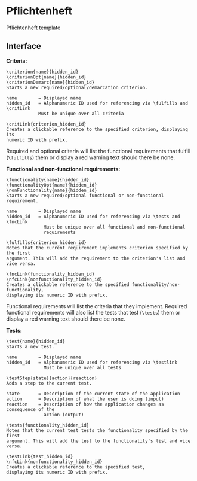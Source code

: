 # Pflichtenheft

Pflichtenheft template

## Interface

**Criteria:**
```
\criterion{name}{hidden_id}
\criterionOpt{name}{hidden_id}
\criterionDemarc{name}{hidden_id}
Starts a new required/optional/demarcation criterion.

name        = Displayed name
hidden_id   = Alphanumeric ID used for referencing via \fulfills and \critLink
            Must be unique over all criteria

\critLink{criterion_hidden_id}
Creates a clickable reference to the specified criterion, displaying its
numeric ID with prefix.
```
Required and optional criteria will list the functional requirements that
fulfill (`\fulfills`) them or display a red warning text should there be none.

**Functional and non-functional requirements:**
```
\functionality{name}{hidden_id}
\functionalityOpt{name}{hidden_id}
\nonFunctionality{name}{hidden_id}
Starts a new required/optional functional or non-functional requirement.

name        = Displayed name
hidden_id   = Alphanumeric ID used for referencing via \tests and \fncLink
              Must be unique over all functional and non-functional
              requirements

\fulfills{criterion_hidden_id}
Notes that the current requirement implements criterion specified by the first
argument. This will add the requirement to the criterion's list and vice versa.

\fncLink{functionality_hidden_id}
\nfcLink{nonfunctionality_hidden_id}
Creates a clickable reference to the specified functionality/non-functionality,
displaying its numeric ID with prefix.
```
Functional requirements will list the criteria that they implement.
Required functional requirements will also list the tests that test (`\tests`)
them or display a red warning text should there be none.

**Tests:**
```
\test{name}{hidden_id}
Starts a new test.

name        = Displayed name
hidden_id   = Alphanumeric ID used for referencing via \testlink
              Must be unique over all tests

\testStep{state}{action}{reaction}
Adds a step to the current test.

state       = Description of the current state of the application
action      = Description of what the user is doing (input)
reaction    = Description of how the application changes as consequence of the
              action (output)

\tests{functionality_hidden_id}
Notes that the current test tests the functionality specified by the first
argument. This will add the test to the functionality's list and vice versa.

\testLink{test_hidden_id}
\nfcLink{nonfunctionality_hidden_id}
Creates a clickable reference to the specified test,
displaying its numeric ID with prefix.

```
